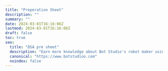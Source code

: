 ```yaml
---
title: "Preperation Sheet"
description: ""
summary: ""
date: 2024-03-01T16:16:06Z
lastmod: 2024-03-01T16:16:06Z
draft: false
toc: true
seo:
  title: "DSA pre sheet"
  description: "Earn more knowledge about Bot Studio's robot maker using this documentation. Click here to learn how to make your robots without any limitations."
  canonical: "https://www.botstudioo.com"
  noindex: false
---
```

